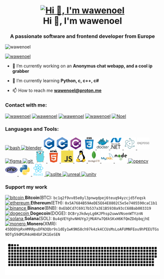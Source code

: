<h1 align="center">
  <a name="logo" href="https://t.me/wawenoel"><img src="https://files.catbox.moe/xeejxa.png" alt="Hi 👋, I'm wawenoel" width="200"></a>
  <br>
  Hi 👋, I'm wawenoel
</h1></p>
<h3 align="center">A passionate software and frontend developer from Europe</h3>

<p align="left"> <img src="https://komarev.com/ghpvc/?username=wawenoel&label=Profile%20views&color=0e75b6&style=flat" alt="wawenoel" /> </p>

<p align="left"> <a href="https://github.com/ryo-ma/github-profile-trophy"><img src="https://github-profile-trophy.vercel.app/?username=wawenoel" alt="wawenoel" /></a> </p>

- 🔭 I’m currently working on an **Anonymus chat webapp, and a cool ip grabber**

- 🌱 I’m currently learning **Python, c, c++, c#**

- 📫 How to reach me **wawenoel@proton.me**

<h3 align="left">Contact with me:</h3>
<p align="left">
<a href="https://codepen.io/wawenoel" target="blank"><img align="center" src="https://raw.githubusercontent.com/rahuldkjain/github-profile-readme-generator/master/src/images/icons/Social/codepen.svg" alt="wawenoel" height="30" width="40" /></a>
<a href="https://dev.to/wawenoel" target="blank"><img align="center" src="https://raw.githubusercontent.com/rahuldkjain/github-profile-readme-generator/master/src/images/icons/Social/devto.svg" alt="wawenoel" height="30" width="40" /></a>
<a href="https://www.hackerrank.com/wawenoel" target="blank"><img align="center" src="https://raw.githubusercontent.com/rahuldkjain/github-profile-readme-generator/master/src/images/icons/Social/hackerrank.svg" alt="wawenoel" height="30" width="40" /></a>
<a href="https://www.leetcode.com/wawenoel" target="blank"><img align="center" src="https://raw.githubusercontent.com/rahuldkjain/github-profile-readme-generator/master/src/images/icons/Social/leet-code.svg" alt="wawenoel" height="30" width="40" /></a>
<a href="https://t.me/wawenoel" target="blank"><img align="center" src="https://raw.githubusercontent.com/gauravghongde/social-icons/master/PNG/Color/Telegram.png" alt="Noel" height="30" width="30" ></a>
</p>

<h3 align="left">Languages and Tools:</h3>
<p align="left"> <a href="https://www.gnu.org/software/bash/" target="_blank" rel="noreferrer"> <img src="https://www.vectorlogo.zone/logos/gnu_bash/gnu_bash-icon.svg" alt="bash" width="40" height="40"/> </a> <a href="https://www.blender.org/" target="_blank" rel="noreferrer"> <img src="https://download.blender.org/branding/community/blender_community_badge_white.svg" alt="blender" width="40" height="40"/> </a> <a href="https://www.cprogramming.com/" target="_blank" rel="noreferrer"> <img src="https://raw.githubusercontent.com/devicons/devicon/master/icons/c/c-original.svg" alt="c" width="40" height="40"/> </a> <a href="https://www.w3schools.com/cpp/" target="_blank" rel="noreferrer"> <img src="https://raw.githubusercontent.com/devicons/devicon/master/icons/cplusplus/cplusplus-original.svg" alt="cplusplus" width="40" height="40"/> </a> <a href="https://www.w3schools.com/cs/" target="_blank" rel="noreferrer"> <img src="https://raw.githubusercontent.com/devicons/devicon/master/icons/csharp/csharp-original.svg" alt="csharp" width="40" height="40"/> </a> <a href="https://www.w3schools.com/css/" target="_blank" rel="noreferrer"> <img src="https://raw.githubusercontent.com/devicons/devicon/master/icons/css3/css3-original-wordmark.svg" alt="css3" width="40" height="40"/> </a> <a href="https://www.docker.com/" target="_blank" rel="noreferrer"> <img src="https://raw.githubusercontent.com/devicons/devicon/master/icons/docker/docker-original-wordmark.svg" alt="docker" width="40" height="40"/> </a> <a href="https://dotnet.microsoft.com/" target="_blank" rel="noreferrer"> <img src="https://raw.githubusercontent.com/devicons/devicon/master/icons/dot-net/dot-net-original-wordmark.svg" alt="dotnet" width="40" height="40"/> </a> <a href="https://www.electronjs.org" target="_blank" rel="noreferrer"> <img src="https://raw.githubusercontent.com/devicons/devicon/master/icons/electron/electron-original.svg" alt="electron" width="40" height="40"/> </a> <a href="https://expressjs.com" target="_blank" rel="noreferrer"> <img src="https://raw.githubusercontent.com/devicons/devicon/master/icons/express/express-original-wordmark.svg" alt="express" width="40" height="40"/> </a> <a href="https://www.figma.com/" target="_blank" rel="noreferrer"> <img src="https://www.vectorlogo.zone/logos/figma/figma-icon.svg" alt="figma" width="40" height="40"/> </a> <a href="https://git-scm.com/" target="_blank" rel="noreferrer"> <img src="https://www.vectorlogo.zone/logos/git-scm/git-scm-icon.svg" alt="git" width="40" height="40"/> </a> <a href="https://golang.org" target="_blank" rel="noreferrer"> <img src="https://raw.githubusercontent.com/devicons/devicon/master/icons/go/go-original.svg" alt="go" width="40" height="40"/> </a> <a href="https://www.w3.org/html/" target="_blank" rel="noreferrer"> <img src="https://raw.githubusercontent.com/devicons/devicon/master/icons/html5/html5-original-wordmark.svg" alt="html5" width="40" height="40"/> </a> <a href="https://developer.mozilla.org/en-US/docs/Web/JavaScript" target="_blank" rel="noreferrer"> <img src="https://raw.githubusercontent.com/devicons/devicon/master/icons/javascript/javascript-original.svg" alt="javascript" width="40" height="40"/> </a> <a href="https://www.linux.org/" target="_blank" rel="noreferrer"> <img src="https://raw.githubusercontent.com/devicons/devicon/master/icons/linux/linux-original.svg" alt="linux" width="40" height="40"/> </a> <a href="https://www.mongodb.com/" target="_blank" rel="noreferrer"> <img src="https://raw.githubusercontent.com/devicons/devicon/master/icons/mongodb/mongodb-original-wordmark.svg" alt="mongodb" width="40" height="40"/> </a> <a href="https://www.mysql.com/" target="_blank" rel="noreferrer"> <img src="https://raw.githubusercontent.com/devicons/devicon/master/icons/mysql/mysql-original-wordmark.svg" alt="mysql" width="40" height="40"/> </a> <a href="https://nodejs.org" target="_blank" rel="noreferrer"> <img src="https://raw.githubusercontent.com/devicons/devicon/master/icons/nodejs/nodejs-original-wordmark.svg" alt="nodejs" width="40" height="40"/> </a> <a href="https://opencv.org/" target="_blank" rel="noreferrer"> <img src="https://www.vectorlogo.zone/logos/opencv/opencv-icon.svg" alt="opencv" width="40" height="40"/> </a> <a href="https://www.php.net" target="_blank" rel="noreferrer"> <img src="https://raw.githubusercontent.com/devicons/devicon/master/icons/php/php-original.svg" alt="php" width="40" height="40"/> </a> <a href="https://www.python.org" target="_blank" rel="noreferrer"> <img src="https://raw.githubusercontent.com/devicons/devicon/master/icons/python/python-original.svg" alt="python" width="40" height="40"/> </a> <a href="https://reactjs.org/" target="_blank" rel="noreferrer"> <img src="https://raw.githubusercontent.com/devicons/devicon/master/icons/react/react-original-wordmark.svg" alt="react" width="40" height="40"/> </a> <a href="https://www.sqlite.org/" target="_blank" rel="noreferrer"> <img src="https://www.vectorlogo.zone/logos/sqlite/sqlite-icon.svg" alt="sqlite" width="40" height="40"/> </a> <a href="https://unrealengine.com/" target="_blank" rel="noreferrer"> <img src="https://raw.githubusercontent.com/kenangundogan/fontisto/036b7eca71aab1bef8e6a0518f7329f13ed62f6b/icons/svg/brand/unreal-engine.svg" alt="unreal" width="40" height="40"/> </a> <a href="https://unity.com/" target="_blank" rel="noreferrer"> <img src="https://www.vectorlogo.zone/logos/unity3d/unity3d-icon.svg" alt="unity" width="40" height="40"/> </a> </p>
<h3 align="left">Support my work</h3>

<a href="https://bitcoin.org/" target="_blank" rel="noreferrer"> <img src="https://raw.githubusercontent.com/gauravghongde/social-icons/master/PNG/Color/Bitcoin.png" alt="bitcoin" width="20" height="20"/> </a>**Bitcoin**(BTC): ```bc1q2f9vv85e0yl3pnwqdpej6teuq94yzcjd5feqsk``` <br>
<a href="https://ethereum.org/" target="_blank" rel="noreferrer"> <img src="https://files.catbox.moe/2i9u3z.png" alt="ethereum" width="20" height="20"/> </a>**Ethereum**(ETH): ```0x5A7684B59AeDE5E64E8802C5e5e7405590caC1b1``` <br>
<a href="https://www.binance.com/" target="_blank" rel="noreferrer"> <img src="https://files.catbox.moe/u979qt.png" alt="binance" width="20" height="20"/> </a>**Binance**(BNB): ```0xEbDCd7C6917b537a3E1B5938a93cC68Bab003319``` <br>
<a href="https://dogecoin.com/" target="_blank" rel="noreferrer"> <img src="https://files.catbox.moe/5r895l.png" alt="dogecoin" width="20" height="20"/> </a>**Dogecoin**(DOGE): ```DCBryJkdwyLg6KJPhsp2uwwVNsenWTYznN``` <br>
<a href="https://solana.com/" target="_blank" rel="noreferrer"> <img src="https://res.coinpaper.com/coinpaper/f_webp,c_limit,w_3840,q_auto:good/solana_sol_logo_32f9962968.png" alt="solana" width="20" height="20"/> </a>**Solana**(SOL): ```Bu4qVEYghvNHUYgJjMUAYw7Q6kSKxH6KfQmZDdpbqjhE``` <br>
<a href="https://www.getmonero.org/" target="_blank" rel="noreferrer"> <img src="https://seeklogo.com/images/M/monero-logo-4EB9795194-seeklogo.com.png" alt="monero" width="20" height="20"/> </a>**Monero**(XMR): ```45DDDVpRxHMRRpuDFN3Qbr9s1dEy1wK9NS8ch97k4zk4CCUsMsLoAFUMNFEou9hPEEUTGs9DTg59dM1R4oH84bF2K1EeSEN```
<p align = "center">
	<img src = "https://raw.githubusercontent.com/WaWeNoel/WaWeNoel/main/assets/snake.svg" alt = "Snake Game"/>
</p>
